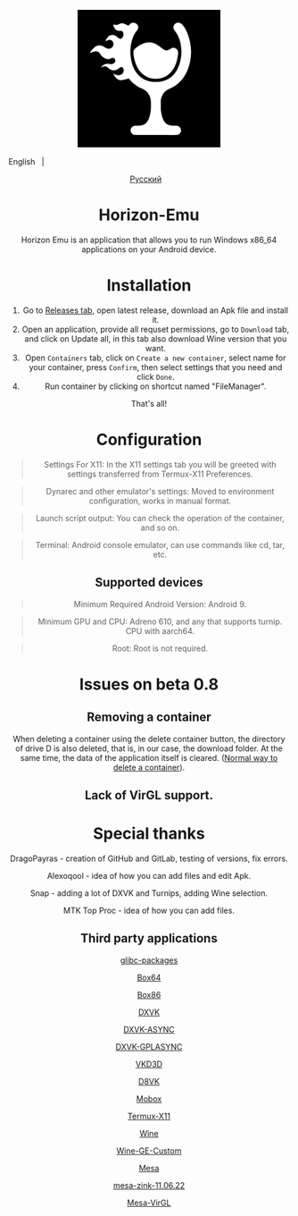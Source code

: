 <p align="center">
	<img src="ProjectLogo.jpg" width="256" height="246" />  
</p>

English
&nbsp;&nbsp;| &nbsp;&nbsp;
<div style="text-align:center;">
<a href="https://github.com/DragoPayras228/Horizon-Emu/blob/main/README-RUS.md">Русский</a>
&nbsp;&nbsp;

# Horizon-Emu

Horizon Emu is an application that allows you to run Windows x86_64 applications on your Android device.

# Installation 

1) Go to [Releases tab](https://github.com/DragoPayras228/Horizon-Emu/releases/), open latest release, download an Apk file and install it.
2) Open an application, provide all requset permissions, go to `Download` tab, and click on Update all, in this tab also download Wine version that you want.
3) Open `Containers` tab, click on `Create a new container`, select name for your container, press `Confirm`, then select settings that you need and click `Done`.
4) Run container by clicking on shortcut named "FileManager".

That's all!

# Configuration
>Settings For X11: In the X11 settings tab you will be greeted with settings transferred from Termux-X11 Preferences.

>Dynarec and other emulator's settings: Moved to environment configuration, works in manual format.

>Launch script output: You can check the operation of the container, and so on.

>Terminal: Android console emulator, can use commands like cd, tar, etc.

## Supported devices

>Minimum Required Android Version: Android 9.

>Minimum GPU and CPU:
Adreno 610, and any that supports turnip. CPU with aarch64.

>Root:
Root is not required.

# Issues on beta 0.8
## Removing a container
When deleting a container using the delete container button, the directory of drive D is also deleted, that is, in our case, the download folder. At the same time, the data of the application itself is cleared. ([Normal way to delete a container](https://t.me/HorizonEmuOfficial/434)).
## Lack of VirGL support.

# Special thanks 

DragoPayras - creation of GitHub and GitLab, testing of versions, fix errors.

Alexoqool - idea of ​​how you can add files and edit Apk.

Snap - adding a lot of DXVK and Turnips, adding Wine selection.

MTK Top Proc - idea of how you can add files.

## Third party applications

[glibc-packages](https://github.com/termux-pacman/glibc-packages)

[Box64](https://github.com/ptitSeb/box64)

[Box86](https://github.com/ptitSeb/box86)

[DXVK](https://github.com/doitsujin/dxvk)

[DXVK-ASYNC](https://github.com/Sporif/dxvk-async)

[DXVK-GPLASYNC](https://gitlab.com/Ph42oN/dxvk-gplasync)

[VKD3D](https://github.com/lutris/vkd3d)

[D8VK](https://github.com/AlpyneDreams/d8vk)

[Mobox](https://github.com/olegos2/mobox)

[Termux-X11](https://github.com/termux/termux-x11)

[Wine](https://wiki.winehq.org/Licensing)

[Wine-GE-Custom](https://github.com/GloriousEggroll/wine-ge-custom)

[Mesa](https://docs.mesa3d.org/license.html)

[mesa-zink-11.06.22](https://github.com/alexvorxx/mesa-zink-11.06.22)

[Mesa-VirGL](https://github.com/alexvorxx/Mesa-VirGL)
